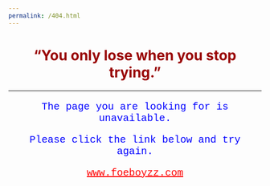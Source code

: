 ```yaml
---
permalink: /404.html
---
```


<html>
  <head>
    <style>
    p {
      color: blue;
      font-family: courier;
      font-size: 20px;
      text-align: center;
    }
    a {
      color: red;
    }
    h1 {
      color: #990000;
      text-align: center;
    }
    </style>
  </head>
  <body>
    <h1>“You only lose when you stop trying.”</h1>
    <hr>
    <p>The page you are looking for is unavailable.</p>
    <p>Please click the link below and try again.</p>
    <p><a href = "https://www.foeboyzz.com" >www.foeboyzz.com</a></p>
  </body>
</html>
